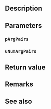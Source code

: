 ## Description

## Parameters

### `pArgPairs`

### `uNumArgPairs`

## Return value

## Remarks

## See also